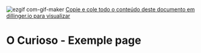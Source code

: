 ![ezgif com-gif-maker](https://user-images.githubusercontent.com/73749746/112760685-46df3400-8fce-11eb-96f2-45ad0f02bd40.gif)
[Copie e cole todo o conteúdo deste documento em dillinger.io para visualizar](http://dillinger.io/)

# O Curioso - Exemple page


